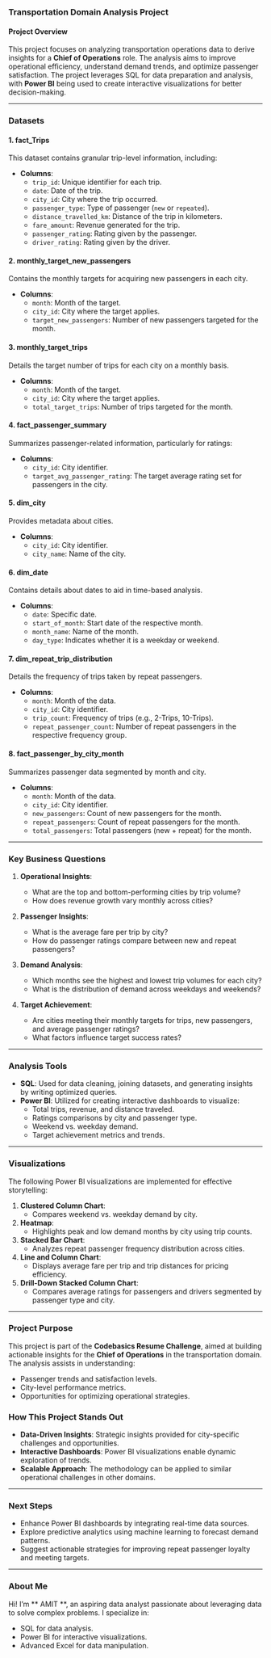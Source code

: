 ### **Transportation Domain Analysis Project**


#### **Project Overview**
This project focuses on analyzing transportation operations data to derive insights for a **Chief of Operations** role. The analysis aims to improve operational efficiency, understand demand trends, and optimize passenger satisfaction. The project leverages SQL for data preparation and analysis, with **Power BI** being used to create interactive visualizations for better decision-making.

---

### **Datasets**

#### 1. **fact_Trips**
This dataset contains granular trip-level information, including:
- **Columns**:
  - `trip_id`: Unique identifier for each trip.
  - `date`: Date of the trip.
  - `city_id`: City where the trip occurred.
  - `passenger_type`: Type of passenger (`new` or `repeated`).
  - `distance_travelled_km`: Distance of the trip in kilometers.
  - `fare_amount`: Revenue generated for the trip.
  - `passenger_rating`: Rating given by the passenger.
  - `driver_rating`: Rating given by the driver.

#### 2. **monthly_target_new_passengers**
Contains the monthly targets for acquiring new passengers in each city.
- **Columns**:
  - `month`: Month of the target.
  - `city_id`: City where the target applies.
  - `target_new_passengers`: Number of new passengers targeted for the month.

#### 3. **monthly_target_trips**
Details the target number of trips for each city on a monthly basis.
- **Columns**:
  - `month`: Month of the target.
  - `city_id`: City where the target applies.
  - `total_target_trips`: Number of trips targeted for the month.

#### 4. **fact_passenger_summary**
Summarizes passenger-related information, particularly for ratings:
- **Columns**:
  - `city_id`: City identifier.
  - `target_avg_passenger_rating`: The target average rating set for passengers in the city.

#### 5. **dim_city**
Provides metadata about cities.
- **Columns**:
  - `city_id`: City identifier.
  - `city_name`: Name of the city.

#### 6. **dim_date**
Contains details about dates to aid in time-based analysis.
- **Columns**:
  - `date`: Specific date.
  - `start_of_month`: Start date of the respective month.
  - `month_name`: Name of the month.
  - `day_type`: Indicates whether it is a weekday or weekend.

#### 7. **dim_repeat_trip_distribution**
Details the frequency of trips taken by repeat passengers.
- **Columns**:
  - `month`: Month of the data.
  - `city_id`: City identifier.
  - `trip_count`: Frequency of trips (e.g., 2-Trips, 10-Trips).
  - `repeat_passenger_count`: Number of repeat passengers in the respective frequency group.

#### 8. **fact_passenger_by_city_month**
Summarizes passenger data segmented by month and city.
- **Columns**:
  - `month`: Month of the data.
  - `city_id`: City identifier.
  - `new_passengers`: Count of new passengers for the month.
  - `repeat_passengers`: Count of repeat passengers for the month.
  - `total_passengers`: Total passengers (new + repeat) for the month.

---

### **Key Business Questions**
1. **Operational Insights**:
   - What are the top and bottom-performing cities by trip volume?
   - How does revenue growth vary monthly across cities?

2. **Passenger Insights**:
   - What is the average fare per trip by city?
   - How do passenger ratings compare between new and repeat passengers?

3. **Demand Analysis**:
   - Which months see the highest and lowest trip volumes for each city?
   - What is the distribution of demand across weekdays and weekends?

4. **Target Achievement**:
   - Are cities meeting their monthly targets for trips, new passengers, and average passenger ratings?
   - What factors influence target success rates?

---

### **Analysis Tools**
- **SQL**: Used for data cleaning, joining datasets, and generating insights by writing optimized queries.
- **Power BI**: Utilized for creating interactive dashboards to visualize:
  - Total trips, revenue, and distance traveled.
  - Ratings comparisons by city and passenger type.
  - Weekend vs. weekday demand.
  - Target achievement metrics and trends.

---

### **Visualizations**
The following Power BI visualizations are implemented for effective storytelling:
1. **Clustered Column Chart**:
   - Compares weekend vs. weekday demand by city.
2. **Heatmap**:
   - Highlights peak and low demand months by city using trip counts.
3. **Stacked Bar Chart**:
   - Analyzes repeat passenger frequency distribution across cities.
4. **Line and Column Chart**:
   - Displays average fare per trip and trip distances for pricing efficiency.
5. **Drill-Down Stacked Column Chart**:
   - Compares average ratings for passengers and drivers segmented by passenger type and city.

---

### **Project Purpose**
This project is part of the **Codebasics Resume Challenge**, aimed at building actionable insights for the **Chief of Operations** in the transportation domain. The analysis assists in understanding:
- Passenger trends and satisfaction levels.
- City-level performance metrics.
- Opportunities for optimizing operational strategies.

### **How This Project Stands Out**
- **Data-Driven Insights**: Strategic insights provided for city-specific challenges and opportunities.
- **Interactive Dashboards**: Power BI visualizations enable dynamic exploration of trends.
- **Scalable Approach**: The methodology can be applied to similar operational challenges in other domains.

---

### **Next Steps**
- Enhance Power BI dashboards by integrating real-time data sources.
- Explore predictive analytics using machine learning to forecast demand patterns.
- Suggest actionable strategies for improving repeat passenger loyalty and meeting targets.

---

### **About Me**
Hi! I’m ** AMIT **, an aspiring data analyst passionate about leveraging data to solve complex problems. I specialize in:
- SQL for data analysis.
- Power BI for interactive visualizations.
- Advanced Excel for data manipulation.

